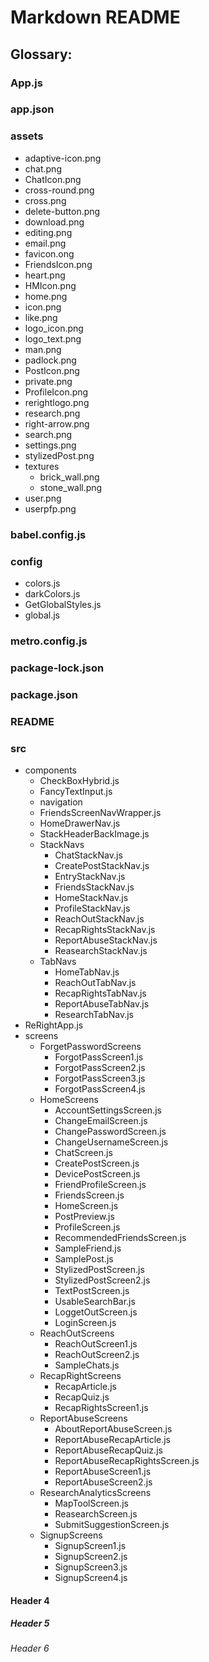 <!DOCTYPE html>
<!DOCTYPE html>
<html>

<body>

<h1>Markdown README</h1>

<h2> Glossary: </h2>
<h3>App.js</h3>
<h3>app.json</h3>
<h3>assets</h3>
	<ul>
        <li>adaptive-icon.png </li>
        <li>chat.png </li>
        <li>ChatIcon.png </li>
        <li>cross-round.png </li>
        <li>cross.png </li>
        <li>delete-button.png </li>
        <li>download.png </li>
        <li>editing.png </li>
        <li>email.png </li>
        <li>favicon.ong </li>
        <li>FriendsIcon.png </li>
        <li>heart.png </li>
        <li>HMIcon.png </li>
        <li>home.png </li>
        <li>icon.png </li>
        <li>like.png </li>
        <li>logo_icon.png </li>
        <li>logo_text.png </li>
        <li>man.png </li>
        <li>padlock.png </li>
        <li>PostIcon.png </li>
        <li>private.png </li>
        <li>ProfileIcon.png </li>
        <li>rerightlogo.png </li>
        <li>research.png </li>
        <li>right-arrow.png </li>
        <li>search.png </li>
        <li>settings.png </li>
        <li>stylizedPost.png </li>
        <li>textures
        	<ul>
            	<li>brick_wall.png </li>
                <li>stone_wall.png </li>
            </ul>
        </li>
        <li> user.png </li>
  		<li> userpfp.png </li>
     </ul>

<h3>babel.config.js</h3>
<h3>config</h3>
	<ul>
         <li>colors.js </li>
          <li>darkColors.js </li>
          <li>GetGlobalStyles.js </li>
          <li>global.js </li>
    </ul>
<h3>metro.config.js</h3>
<h3>package-lock.json</h3>
<h3>package.json</h3>
<h3>README</h3>
<h3>src</h3>
    <ul>
        <li>components 
            <ul>
                <li>CheckBoxHybrid.js </li>
                <li>FancyTextInput.js </li>
                <li>navigation </li>
                <li>FriendsScreenNavWrapper.js </li>
                <li>HomeDrawerNav.js </li>
                <li>StackHeaderBackImage.js </li>
                <li>StackNavs
                    <ul>
                        <li>ChatStackNav.js </li>
                        <li>CreatePostStackNav.js </li>
                        <li>EntryStackNav.js </li>
                        <li>FriendsStackNav.js </li>
                        <li>HomeStackNav.js </li>
                        <li>ProfileStackNav.js </li>
                        <li>ReachOutStackNav.js </li>
                        <li>RecapRightsStackNav.js </li>
                        <li>ReportAbuseStackNav.js </li>
                        <li>ReasearchStackNav.js </li>
                    </ul>
                </li>
                <li>TabNavs
                    <ul>
                        <li>HomeTabNav.js </li>
                        <li>ReachOutTabNav.js </li>
                        <li>RecapRightsTabNav.js </li>
                        <li>ReportAbuseTabNav.js </li>
                        <li>ResearchTabNav.js </li>
                    </ul>
                </li>
            </ul>
        </li>
        <li>ReRightApp.js
        <li>screens
        	<ul>
            <li>ForgetPasswordScreens 
            	<ul>
                  <li>ForgotPassScreen1.js </li>
                  <li>ForgotPassScreen2.js </li>
                  <li>ForgotPassScreen3.js </li>
                  <li>ForgotPassScreen4.js </li>
              </ul>
            </li>
            <li>HomeScreens
            	<ul>
                  <li>AccountSettingsScreen.js </li>
                  <li>ChangeEmailScreen.js </li>
                  <li>ChangePasswordScreen.js </li>
                  <li>ChangeUsernameScreen.js </li>
                  <li>ChatScreen.js </li>
                  <li>CreatePostScreen.js </li>
                  <li>DevicePostScreen.js </li>
                  <li>FriendProfileScreen.js </li>
                  <li>FriendsScreen.js </li>
                  <li>HomeScreen.js </li>
                  <li>PostPreview.js </li>
                  <li>ProfileScreen.js </li>
                  <li>RecommendedFriendsScreen.js </li>
                  <li>SampleFriend.js </li>
                  <li>SamplePost.js </li>
                  <li>StylizedPostScreen.js </li>
                  <li>StylizedPostScreen2.js </li>
                  <li>TextPostScreen.js </li>
                  <li>UsableSearchBar.js </li>
                  <li>LoggetOutScreen.js </li>
                  <li>LoginScreen.js </li>
              	</ul>
            </li>
            <li>ReachOutScreens
              <ul>
                <li>ReachOutScreen1.js </li>
                <li>ReachOutScreen2.js </li>
                <li>SampleChats.js </li>
              </ul>
             </li>
            <li>RecapRightScreens
            	<ul>
                  <li>RecapArticle.js </li>
                  <li>RecapQuiz.js </li>
                  <li>RecapRightsScreen1.js </li>
              	</ul>
             </li>
            <li>ReportAbuseScreens 
            	<ul>
                  <li>AboutReportAbuseScreen.js
                  <li>ReportAbuseRecapArticle.js
                  <li>ReportAbuseRecapQuiz.js
                  <li>ReportAbuseRecapRightsScreen.js
                  <li>ReportAbuseScreen1.js
                  <li>ReportAbuseScreen2.js
                </ul>
             </li>
            <li>ResearchAnalyticsScreens
            <ul>
              <li>MapToolScreen.js
              <li>ReasearchScreen.js
              <li>SubmitSuggestionScreen.js
              </ul>
            </li>
            <li>SignupScreens
            	<ul>
                  <li>SignupScreen1.js
                  <li>SignupScreen2.js
                  <li>SignupScreen3.js
                  <li>SignupScreen4.js
                </ul>
            </li>
            </ul>
    </ul>
<h4>Header 4</h4>
<h5>Header 5</h5>
<h6>Header 6</h6>

</body>
</html>
